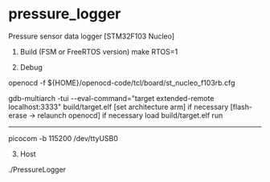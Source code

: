 # pressure_logger
Pressure sensor data logger [STM32F103 Nucleo]



1) Build (FSM or FreeRTOS version)
make RTOS=1


2) Debug

openocd -f ${HOME}/openocd-code/tcl/board/st_nucleo_f103rb.cfg

gdb-multiarch -tui --eval-command="target extended-remote localhost:3333" build/target.elf
[set architecture arm] if necessary
[flash-erase -> relaunch openocd] if necessary
load build/target.elf
run

----------

picocom -b 115200 /dev/ttyUSB0


3) Host

./PressureLogger

